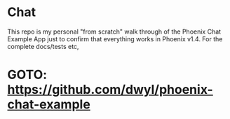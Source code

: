 # Chat

This repo is my personal "from scratch" walk through of the Phoenix Chat Example App 
just to confirm that everything works in Phoenix v1.4. For the complete docs/tests etc,

# GOTO: https://github.com/dwyl/phoenix-chat-example
